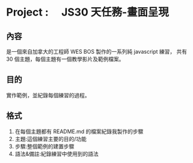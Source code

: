 # Project :　 JS30 天任務-畫面呈現

## 內容

是一個來自加拿大的工程師 WES BOS 製作的一系列純 javascript 練習，
共有 30 個主題，每個主題有一個教學影片及範例檔案。

## 目的

實作範例，並紀錄每個練習的過程。

## 格式

1. 在每個主題都有 README.md 的檔案紀錄我製作的步驟
2. 主題:這個練習主要的目的/功能
3. 步驟:整個範例的建置步驟
4. 語法&備註:紀錄練習中使用到的語法
